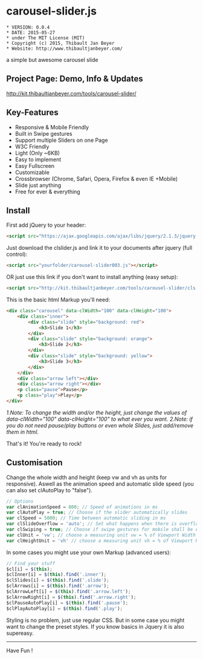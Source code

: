 # carousel-slider.js

	* VERSION: 0.0.4
 	* DATE: 2015-05-27
 	* under The MIT License (MIT)
 	* Copyright (c) 2015, Thibault Jan Beyer
	* Website: http://www.thibaultjanbeyer.com/

a simple but awesome carousel slide


Project Page: Demo, Info & Updates
-----------------------------------

http://kit.thibaultjanbeyer.com/tools/carousel-slider/


Key-Features
--------------------

+ Responsive & Mobile Friendly
+ Built in Swipe gestures
+ Support multiple Sliders on one Page
+ W3C Friendly
+ Light (Only ~6KB)
+ Easy to implement
+ Easy Fullscreen
+ Customizable
+ Crossbrowser (Chrome, Safari, Opera, Firefox & even IE +Mobile)
+ Slide just anything
+ Free for ever & everything


Install
---------------

First add jQuery to your header:

```html
<script src="https://ajax.googleapis.com/ajax/libs/jquery/2.1.3/jquery.min.js"></script>
```

Just download the clslider.js and link it to your documents after jquery (full control):

```html
<script src="yourfolder/carousel-slider003.js"></script>
```

OR just use this link if you don't want to install anything (easy setup):

```html
<script src="http://kit.thibaultjanbeyer.com/tools/carousel-slider/cls.min.js"></script>
```

This is the basic html Markup you'll need:

```html
<div class="carousel" data-clWidth="100" data-clHeight="100">
	<div class="inner">
		<div class="slide" style="background: red">
			<h3>Slide 1</h3>
		</div>
		<div class="slide" style="background: orange">
			<h3>Slide 2</h3>
		</div>
		<div class="slide" style="background: yellow">
			<h3>Slide 3</h3>
		</div>
	</div>
	<div class="arrow left"></div>
	<div class="arrow right"></div>
	<p class="pause">Pause</p>
	<p class="play">Play</p>
</div>
```

*1.Note: To change the width and/or the height, just change the values of data-clWidth="100" data-clHeight="100" to what ever you want.*
*2.Note: if you do not need pause/play buttons or even whole Slides, just add/remove them in html.*

That's it! You're ready to rock!


Customisation
---------------------

Change the whole width and height (keep vw and vh as units for responsive). Aswell as the animation speed and automatic slide speed (you can also set clAutoPlay to "false").

```js
// Options
var clAnimationSpeed = 800; // Speed of animations in ms
var clAutoPlay = true; // Choose if the slider automatically slides
var clSpeed = 5000; // Time between automatic sliding in ms
var clSlideOverflow = 'auto'; // Set what happens when there is overflow (basic css)
var clSwiping = true; // Choose if swipe gestures for mobile shall be enabled
var clUnit = 'vw'; // choose a measuring unit vw = % of Viewport Width (vw = best)
var clHeightUnit = 'vh' // choose a measuring unit vh = % of Viewport Height (vh = best)
```

In some cases you might use your own Markup (advanced users):

```js
// Find your stuff
$cl[i] = $(this);
$clInner[i] = $(this).find('.inner');
$clSlides[i] = $(this).find('.slide');
$clArrows[i] = $(this).find('.arrow');
$clArrowLeft[i] = $(this).find('.arrow.left');
$clArrowRight[i] = $(this).find('.arrow.right');
$clPauseAutoPlay[i] = $(this).find('.pause');
$clPlayAutoPlay[i] = $(this).find('.play');
```

Styling is no problem, just use regular CSS. But in some case you might want to change the preset styles. If you know basics in Jquery it is also supereasy.

------------------
Have Fun !

